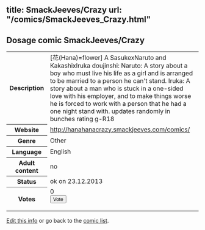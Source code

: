 title: SmackJeeves/Crazy
url: "/comics/SmackJeeves_Crazy.html"
---
Dosage comic SmackJeeves/Crazy
-----------------------------------------

<p id="msg"></p>
<script type="text/javascript">
if (window.location.search === '?edit_info_mail=sent_ok') {
  var elem = document.getElementById("msg");
  elem.innerHTML = 'Edited information sucessfully sent for review, which is usually done daily. Thanks!';
  elem.className = 'ok';
}
</script>
<table class="comicinfo">
<tr>
<th>Description</th><td>[花(Hana)=flower] A SasukexNaruto and KakashixIruka doujinshi: Naruto: A story about a boy who must live his life as a girl and is arranged to be married to a person he can't stand. Iruka: A story about a man who is stuck in a one-sided love with his employer, and to make things worse he is forced to work with a person that he had a one night stand with. updates randomly in bunches rating g-R18</td>
</tr>
<tr>
<th>Website</th><td><a href="http://hanahanacrazy.smackjeeves.com/comics/">http://hanahanacrazy.smackjeeves.com/comics/</a></td>
</tr>
<tr>
<th>Genre</th><td>Other</td>
</tr>
<tr>
<th>Language</th><td>English</td>
</tr>
<tr>
<th>Adult content</th><td>no</td>
</tr>
<tr>
<th>Status</th><td>ok on 23.12.2013</td>
</tr>
<tr>
<th>Votes</th><td>0
<form action="http://gaecounter.appspot.com/count/" method="POST">
<input name="name" type="hidden" value="SmackJeeves_Crazy"/>
<input name="uid" type="hidden" id="voteuid" value=""/>
<input type="submit" value="Vote"/>
</form>
</td>
</tr>
</table>
<script type="text/javascript">
var ua = navigator.userAgent;
document.getElementById("voteuid").value = ua.replace(/[^a-zA-Z0-9\._:]/g , "_");;
</script>

[Edit this info](SmackJeeves_Crazy_edit.html) or go back to the [comic list](../comic-index.html).
